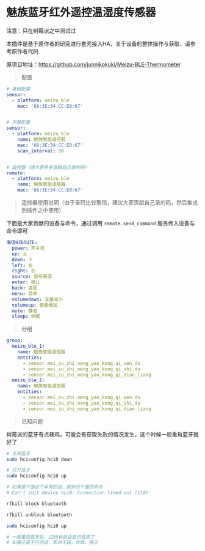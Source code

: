 # 魅族蓝牙红外遥控温湿度传感器

注意：只在树莓派之中测试过

本插件是基于原作者的研究进行套壳接入HA，关于设备的整体操作与获取，请参考原作者代码

原项目地址：https://github.com/junnikokuki/Meizu-BLE-Thermometer


> 配置

```yaml
# 基础配置
sensor:
  - platform: meizu_ble
    mac: '68:3E:34:CC:E0:67'


# 完整配置
sensor:
  - platform: meizu_ble
    name: 魅族智能遥控器
    mac: '68:3E:34:CC:E0:67'
    scan_interval: 30


# 遥控器（请大家多多贡献自己录的码）
remote:
  - platform: meizu_ble
    name: 魅族智能遥控器  
    mac: '68:3E:34:CC:E0:67'
```

> 遥控器使用说明（由于录码比较繁琐，建议大家贡献自己录的码，然后集成到插件之中使用）

下面是大家贡献的设备与命令，通过调用 `remote.send_command` 服务传入设备与命令即可

```yaml
海信HZ65U7E:
  power: 开关机
  up: 上
  down: 下
  left: 左
  right: 右
  source: 信号来源
  enter: 确认
  back: 返回
  menu: 菜单
  volumedown: 音量减小
  volumeup: 音量增加
  mute: 静音
  sleep: 休眠
```

> 分组

```yaml
group:
  meizu_ble_1:
    name: 魅族智能遥控器
    entities:
      - sensor.mei_zu_zhi_neng_yao_kong_qi_wen_du
      - sensor.mei_zu_zhi_neng_yao_kong_qi_shi_du
      - sensor.mei_zu_zhi_neng_yao_kong_qi_dian_liang
  meizu_ble_2:
    name: 魅族智能遥控器
    entities:
      - sensor.mei_zu_zhi_neng_yao_kong_qi_wen_du
      - sensor.mei_zu_zhi_neng_yao_kong_qi_shi_du
      - sensor.mei_zu_zhi_neng_yao_kong_qi_dian_liang
```

> 已知问题

树莓派的蓝牙有点辣鸡，可能会有获取失败的情况发生，这个时候一般重启蓝牙就好了

```bash
# 关闭蓝牙
sudo hciconfig hci0 down

# 打开蓝牙
sudo hciconfig hci0 up

# 如果报下面这个异常的话，就执行下面的命令
# Can't init device hci0: Connection timed out (110)

rfkill block bluetooth

rfkill unblock bluetooth

sudo hciconfig hci0 up

# 一般重启蓝牙后，过30秒就会显示信息了
# 如果还是不行的话，那对不起，告辞，再见
```

   